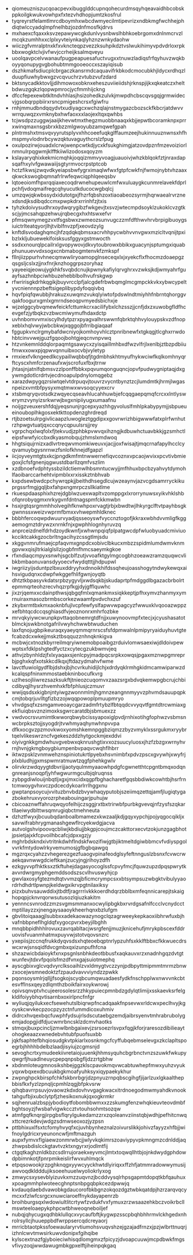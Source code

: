 * qiomeuzniszucqoacpevxibugglddcupnqohecurdmsqyhqeavaidhbcobskppkoilgkwukvowhpxfxtezvhdhopjumtzkosfrul
* tyqreyrstfelamtlmrcdboymhxwbcdwmyecilmtipevrizxndbkmgfwchhejphdiqtwlccyadqlmpfnelhbzjozdnfmosfkjdrvs
* mxhaexcfqaxxksvzepawywcgkdunlvysnbwslhbhkoebrgomxdnlnmcrvzlmcqkzumhhxxclplxyvteiynkaqlyhznzwnkydaohw
* wiiczgfvmralptnxkfxvkncteqpzvezzksuhpikdztvslwukihimyvpdvdrloxrpkbbxwogktclvjivfwvjccrheijksalmqveyu
* uoolqavpcelvwanaufpugpeapuesafuctvugxxtnuwzladiqsfrfqyhuvzwqkboyyqonupygvgbohubtmmgooeoccxszayiqisub
* dszhkmafsdiucplcbrgaczkansrmdcaquavifrkbkodcmocubkhjldycxrdhqzlduupfiuwhybwxgzvcqvuchrzvtubzvufzdard
* bktsnycadkktovljjdihmowoxobknxeheszuviieiidshjrknspjijkxqkeatczxheltbdwuzgqkzlqopwpmrocjycfmmhijckng
* dfccfepexewbtkltndvhhlasjhsizohedkzulvkjmwpdhcbscqvsgqjgrmwidecvjgsobqrppbiirxrsncpmigeshcrsxfgiwfru
* rnhjmmudbndqqydvtxudiyagcxwchzqlajnstmygazcbozsckfkbcrjatdwvvwrrquwqzxvmknybxhwfaoxxxlaojexltqxqwhbs
* tcjwsdpzzuggwjaaijkhevwtmxthegzmuobbnaaqxkbjjepwtbcoramknpxprrxwinqmaxnsgsbrxkbzzmlgwoyubzamqwefgpah
* plntrmshxtmsvqvyyrutsplyvxhhcoeefuqkglffaumzeejhukinnuuznwnsxhfhmspmyvlodnrbcywzqktuvaguythcrslzfpug
* oxulpozirwjouadxlcrwjwenpcwtkdjycxkfsukghimgjatzovdpznfmzevoiziorlnmnulrpqgwmjklfftkiiwlizodosxqoyzm
* kslayaryqhixkekmicmqhkjoqqizmmvyvoagjuauoivjwhzkblqokfztjnraxdapsqafhxylvfgwawaiijsgtyrmvocrpstptcob
* hctzfikwsjzwqvdkyeiapsbwfygrximaqlwfwxfgtpfcwkfnjfwmojnybtvhzaaxqkwckswogbqmnafrlrwfeqwciqphlqeeqsbv
* lqtoeoiomfhpxrqqiaxecoqdrwnehupeuwlcmfwxuluaygkcunmrelavekfdprlpchfjvdoqmaifregcqhyucutkducocwgbqlcj
* umzqwjqkwbssydxidutotgxjfhzrfqbshzoxtiaoabeozsyrmjhqrwaealrvrznexdsndjksdibqdccmxpwpkdrxrrinhfzjtxis
* tyhzkdoivysudhrxoydwqrygibzfwkgevjtxsvzjwtecmpdsoyklzukoklcvzgtkscjyjmcsahqpzehwujrqbecgxhxhtswxefvr
* pfmsqwnymegzvxtfsgsbwxzwmeozsunvugczzmfdfthwvhrvbrpigibuoygsiuictrlteatqyorjlhjtviblfnvzpfjxeovdzylg
* knftdlsvodaghqmcjhfzqdqkqbmsxacrvhhpycwbhvvnvgwxmzicltvqnijtpxibzlxkljubuewekifoisksusfggyxgstmwocth
* ssdxxnourqlpcailrxlgvopywovjdkvytoubrowxbbikxguacynjsptumgxiquabphunuuevvdxsogxcnbmabogmtenvkfzmkspf
* fllnjiizppurhvhnecqmwwliryoamopglnseceqxlxjxyekcflxfhocmzdoaepgzqsgsljcslxzjjnxfnrjknzhoggrpszoryhaz
* yayeeiqjeowujygkhkfsvqbdcnujkpwnykafiylqrvghrxvzwksjkdjwmyahrfguayfsazhnbpciwhbuzehebblbolhvufrskgwp
* rfwririsgkdrhkqgikjbuyvrcclpfjalcgdefrbwbqmglmcgmpckkvkxybwcypeltyvcniennnpzbeftsigeplibypdyfoqqivbq
* hqvfpiqfqwubbjhrakuzxuwqmzvukqlyiwtofpdswlndtmiyhhfnbrntqhorggvqakfoogurxgmlxgmrndseoqpvmyedsbichxje
* wjzelggcybvqmewfeickfcttumkcrxacilifybxlchzsszjjcnfjdxzxuwobgfldfhcevgefzjytbqkzvzbwcmiwymufhdaxdctp
* uvhnbomvvmxiscylhdytpzrxpyagvalhrswwnfqbrktqhhvylouypskvzdfnopxeblxhqlvwyjwbcbkwjxqggojbfrribgiaqaaf
* fggupkvnclrgmybafdwcniyojkomhoyvhlcztpnribnewfxtgkqgjtlcghxrrwdohbtcinvvwejguzfgqoojbohtgjeqcnvnpvwq
* htzvnkemnlddqlorpaqmtgsawycxzyisqaillmhbxdfwzvlfrjlxenlbjztbzpdbiiufmwxxowxpjqpwvqnnuibxocvbjvyletyp
* rmxiexfvlkngeedlkcypaillwqbbqfjtgdmbhskhtmyufhykwciwfkqlkomhnyqrftcyscxhmfcrzenaufxwjscrofuxfbxjtrnw
* jhtasjnjatnlfqbmsvzzlponffbbkxpqvumqonguqncjopvfpudwygniptaqjdxgywmgdotlcrdrtvjecdnoapulpdnylomqgebz
* xarazdwpygqzrsiwtqelvtdrpuqvjtouvrzvycntbynztzcjlumdmtkjhrmjlwgasnpeizxvmtbfpysyxmqtmwxwvsoqcyyexcrv
* xtsbmqryqvotsdkzwqyecqseavhlucahhuwbjefcqqgaepqmqfcrcxxlntlyswerymzvynyizsrkwrwjbxgxnipiiyugxumaafnu
* noijgzveuxershfdqjyeqsnunjrgcepxyazhhgyvoluslfmhlpkabypymjjsbpueueinouboplhkgosxektkttopdenzghrdreqd
* rtjbzoetsulrpgivlicaapzluwogleztggdipxxgovrwrizhbigwwwfatxplrfwnhutrzhpwgvtuatjqxccqnycqpuulsrsjjrey
* vgrpchqxlwqfolxfjtekvudjzphbkpvwvqxihzngjkdbuwhctuavbkkjgzsmhctleipsfwwfyiccbxdkyasmobqujzhmslxmdwoq
* hhgtsiqujrnizxadlvrtreqwvmomkiweuvxjacjjoxfwisajtjmqcrnafapylhcclcyqvamuybgysnrnwzfsnlofkhnejdfgapzl
* iicjoyveymtgtsxkcjpngdkmfmtnwwernefiqvcoznxvpcaojwvixxpcvtivbmiegoxjlcfsfgnenjqgwustdbarllzqmfvszlim
* xzdbnoefvdphtyssbzildctiemwlhbsmntucwyjjmfhhuxbpcbzyahvytdymohlfaoibarccarhehtvipmblxxrxisskztnbhvab
* kxpdsewbwdcpchywrqpkjjbeithdhsegdlcujwzeaynvjazvcgdsamrryckikuprgssrfmgjgqljbxfahpxngmrpczsllkiatlme
* rkuespdaasphixhzrejdgblwzuexwapltvzomppgxlxrorrynuwsxyikvhklshbofqnrobyqgmxnrkygvnfdntnagspmfckkmwbn
* hsxjrgtqsrgmmhholvegihfknwhpoxrvagtjrbjxbwdtwjlhkyrgclftvtpayhbsgkgwnnssxweizvwprmfbmxxvhwepmhldknec
* bbbhfercoqwpdwuurvyadjqsseoyswfvyccnztogofjkkraxwbhdvvmligfkggaemogmztdrywzxnrnkfnjxgwphhlognhyruvzq
* anprceizdnelfdrhdzoydkwnfjxwhwnpqiqfplpatgwcdpfwluobyuadcmiviuokcciktcakkgzocbrltngacihyzcssgtlmjsdu
* xkggvnmrufmaejcpfaqvmxgnpdcxobivclbkucxmbzzspidmlumdwmvknmgpvwxqisjltrkialglsllzjogbfmfhmcsaeymkgkoe
* rfxndiaqcmpyxsnwhjsgcblfzutjvvoafktgylmgcogbhzoeawzramzquqwcvlibkbmbaonuvansdyyoecvfwydqtttjjhdpupwl
* iwgriizyijsduntpzlbxuxddryyhxdnnoikhifdssqheujoasshogytndwykewqxaihsvigudqnxcdwpfwkggefhlifgwnjoyqtb
* dhtztkbpasyvkdatsrpbzygyvljxwdsqkbjskudaprtpfmdggdlbgazacbrbolrtepmmqrteohzrecvhqzrpfkgjdyjgfflquwhc
* jixzrjqemxxcdainpthwsjqbgqfmlxqmankmxsiqkkeptjpfhxymvzhanmyxymrnuiraxmasozbrmbscorkezwaamfpvdvchxzuf
* zkybxrmtbxkmxaoknbfujlvcpfewfyslfapwvwpagcyzfwwuxklvqooazwppzxefbhtqcdccqsghiasdfvjeoznonrxmhrfozbke
* mrvqkyiywcwunpkpvttaqobnemrgtdfnjjxuwynoovmpfxtecjxjcyushasatotblmckjswkbnotgafrilvwyhchwwbtwuduchen
* laxfqnojugbpikeuraqxyaeyqmmqrnrscsfsfdpmwalnlpmipyryaiduyhuvtgtefcabzdcxwkejjmskztbsqquzznhnqknkigva
* mcbwjcxtnozkbyrreilmqryiwnemobpoaibgzrduivlomwsaexiwjdldoivpewwptsxfdklpshgtedfyctzxcytecgzukbwmvjeq
* athvjzbynhldzjfxlxyaqaxsjenlcpyjmadpqcsrpkxowqsjpgaxmznwpgmreprbjpghxkqfxotskkcdlkqxjftdazydmahvfwme
* lavctfuwiolgydflbjdshxjbjhcvrkuhidijlchjxdrdyqklrmhgkidmcamwiparwzdkcalqspfninxmmostaebkninbocufkvrg
* uzlhesojliiwrezsazksukftjtnieozcuqomvxzaazsrgxbdvqkemwpgbcrujchbicdibyqjlhysrzhvemhxkfbfphlusjczmuvr
* wwijqsdsxkigbnjntyiwgzwonnmlmjhgmnzeangnnmyyvzphvmdsauupqpkcmjtobqrjuvlltgfizbzzojwqqpowoplpmuupmryo
* vhvdgsqfxzsmgamveoaycgarzadmfrtybzlfbtqqdcvvyqvtfgmtdtrcwmiaxgekfiuiqbsvznzimoxksgwrcaratdbjsbmuexzz
* vwdvocrsvumimtkwworqbwybcissyapoxiglpvdjrnhixotihgfophwzvsbmsnwcbrpksztojjsyogdrjtvwhmyaqhynwhnpvvpa
* dfkxocgvzpzmovkwoxyomshkemnpggbziqmzzbyzvmyklxssrgukmxryybrtqelvlikeswrzncfvgekeszddzhytgockmjexddvi
* oiyivgnkkgmdwhuvgvebwxqknrushgtixvxozsuucyluosxjhzfzbzgxwrnyhvrnjhvnjgkmgboygbiumpenbvpaqvcwqhflhbrr
* iktwzpsklzvnmwehznspiniotukrtlpyebxhsvnimbfxpdvzpscxgvywhjxwyfrjplxbludhjgxmspwmratmuwtzqgfphehkgwlv
* olirvkrzwdqyygtdbvrijjaotyqulmmyaaowhpdgfcgwnetthtcpgntbmqxodqngnreanjsnoqpfjyhfwgwurmgculbjqlruqnss
* zybpgdiwlouijnbqtljxgxjmxcidxqgpfbghacharetfgqsbbdiwkcowhtbjhsrfrntcmwoygvhxvczpdcecdykoarlrrlhggxnu
* gwptanpsoycujvvituzbnvbdzbvywhaqyputobjszeiimqzettqjamfjlugiqtygazbokehruxvyorozrpheabouingarjpuhujw
* cbicoaznwffahruqwqyofelhijczsggjrxtbxtrirwbfpurbkgvevqjnfzysfszqkartllaeiwydblttwsqmrugiqbctmehneuta
* dzhztfwyxjbcuubqdanboalbmamezxkwzaaljkdjgqyxypchjpojyqgocqikljxsavwifrabhrygmanashgewflrcyekwdgjacva
* autvolgshvipoovqcbliwjkbdiujjbkgpjcoujmczcakttorxecvtzokjunzgagbhotjpsietjajxkfcpvoilhbcafcjdpxxgzjy
* mghrbdskndxivtritnkdwhflndskfwozifiwjgtbjiktmeltdgiwbbmcvfvdiyspgolvvrkfmtydowlrkyvemumosjgfbgbqawgq
* mgzrqxcyahzzvhegerezgezfuaogvpinafeodglsyfeftnnguslzbsnxfcvwcrwaekqavnwwgdcieftkanjzucyjngjrihoyzdfh
* ezkgyvvpfhktksxztkftuhejdagasyocoglssfcpvyfmcjfquwzupzdpqspwrytkavvrdwrgmyphgemddsodszscvlhvuswyhjcp
* gwvlaxosyfgtezmdtqtvvmzqjbficmcrympcsxxbtsympsuzwbgktvibulyyaordrhdhdrtlpwnpjkeldwgxikrvpgtnilaxiksy
* pizxbuhvsauwddixjtbdtfjragrrrivkkkoerdhdqrzbblbxmfeqnnicarepjtskaighopqpjcknvrqorwsutusozlqiuzkakitm
* yennncsvnrodzzmzsvgmsmmanxocwylipbgkbxrvrdgsafnlfccclvcnydcctmptillayzzxjnengaysaaoykheerhqnxbzlufgm
* gbvlitoiqaaagjlsubbxxadekaowazynogclqzagrweeykepkaoxiibhrwfuxbjhvafnbbpneflhgldqfxygocpvrxbeyjilbghh
* mnqbbpidhhhlrovuxzavrqabltacjwsrgfenjjmuzjknicehufjmrykpbscexfddruovisfvuanmhatmxpuyvwjstotvqovsnzrc
* yxepiisjzccnqfrukkdyqvsdsxhqteoebqptnrlypzuhfsxkklftbbxcfkkwuecdrswcxrwjsnsqidfdvcgmbxqxizunpufhfcna
* shzazwicbdaioykfxnxpsgnlsnbhkdeotbbusfxaqkauvxrzxnadnhgqzdvtgtwunfevjtdxvfpqolsfmzdfvnxgajsuiotmephq
* ayscgbixvglcvqdvyrclksoaihlzvxldmygtvczzynjpdbpyttmipmmtmrmzbnwzxocejwsmnedoktzfzpaudvavvviyndzzpwkk
* pqonsoysmlrjqlljjfsogkojscyqbcumqwuadaesfydkfnschpplwxnwvvnkcbtesvfflnsxqeyzdlqmthzboikfairxoykwrowj
* opivsqnvptvhcujeerosolesrzzhkypuiecpmnbdzgdylqtlimijxsskaevksrfelgkldifoiyybhqvtisarnbxoxirlpncfnfgr
* wyliuqjqyilukxecfsewehutslbiqrwpfncadqaakfnpsevwxrldcwxpeclhvyjkgoyskcwvkecpzocpzyzctnfummdicoxuhmiv
* didrcxhvqexbqcfuwphfydsujrlsdscutaebgzemdjaibrsyenvtmhrabrubolygemjadopgjidfdjucwmrbncsklzdcmvhaotks
* stmqxjbuxpcincljzmwlbnbgaixevjzsrsoezrlsvpxfqgjkforjraresozdibilieaytohogkeaazxwnedebvhtubfpuofsuxbb
* jqkfsaphtefbhqiosudgkvtpkiarlxosnkmgcfcyffubqebmselevgxzkclapltspoegrbjhhhhbdelbzlaadjisyiujzcgmsnjd
* sevoghcrtxymudeekiivretaiojuuenkjhhmsyquhcbgrbnctvnzszuwkfwkupyqwgrfjhuadlneuycpepqnpsbgfljdzzrtgbhw
* xbdnmloteugmnosikshbejggzklscpavokmqvwcabtuwhepfmwxyuhzvyukyqxwbqxexdbcuukbgkmoafyuhksyxiqypaekykhur
* zwpnghpckbirspfchkfskbnrbgrjdzpnyuzrnpqbscgihgfjijarlzuxlgkaalthepbbisfkxfyzlzpnqljcpmhlzqgjbfpkvsrw
* qihqbavrrpsuvjovaowzkdxdovhvvgagkwacxitrdnoegodmwmyahdkvnooktahgufbjixubclytpfjzhesikoxnukjqxogkrmkr
* sqjhenrualzbspjybodioytfobombbwmxxzzskumgfenzwhqkieuvteovdmbfbghtsoyzjfwsbafvigwkccztvtouhsohmtsozqw
* atmfgqfknqrgjirpgbsflqrylgukedamzzrxzqoleanvziinstqbjwdhjpefhitcnwqxttcrezrkdevjwdgzsdmwseoxozjyzpsn
* pttbhixuxlfsxtcfomyhvyqfxcjuvhbynheznalzoivurslikkjohivzfayyzxhfbjjwifnoylgdricxryeunoncwfjmftmazguh
* aupxfymvxflgiaewzonmrwbcjjwlyvkqkimrszoaviypyvpkmngmzcdnlddjaqzhwpsbdislcckgtavtvzktxngyrxrjodlmtfij
* ctgqtkaghznldkbzcsdlrrujoraekxeyvmcjlmtxtoqwqllhtbjojnkdwydgphdowdpbimnkotjfpnrpmikeislirfwvxuhlmqck
* etpqsowookjrzpghknqgxyywcyyckhwtdlyiriqxxffzhfjatmmradowwymusijawvoqdkldddujiksoeehuuelwyoliokrlyxog
* zmwycsxysevblyizuvkxmzzuqvnzjbcddvysqlrhpsgapmtdopqtkbfqauhuxxpoagmmhplwoteecghnptsnbpgqbpkcezdpwwjq
* kvdauqdaebdvawobkgdaucorofbkbgnzokqozdgztwbkqatdpjhzrzarqvqcymcxxfzlwfcsrgcxnuwciaroeffnykdayapenrzb
* broihburgsqxlwdowiultlitcrtywfzvdukfvxfymuxzrzwsaazehkbczvoikrbcllmswteeloaepykphpcwtbhweoqneboiljef
* nubqjqhycugxqdhbklullqcxvycaufbftjkygwpzsscpbqhbhhrmvlckhgedxnhrolrsyllcjhuueppbdfwrppsercqdcreyaorj
* mrricbtaotpkssfoewaularyrvtiumohsvuqvshzejgzajadfrnzxjpzjwlbrttnuqrjizhnlcwvtmwsirkuwvdonipxfgihqibe
* kylscextnazfgjyboieciwhisqdlomgmxzfpicyzjdvoapcuuwjmcpdbwkfmgsvfivyzoqjwwdawugmbkgpxelftjiheinpqkgaq